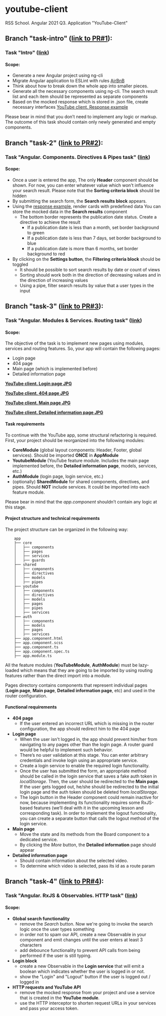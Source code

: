 # youtube-client
RSS School. Angular 2021 Q3. Application "YouTube-Client"

## Branch "task-intro" ([link to PR#1](https://github.com/Musmen/youtube-client/pull/1)): 
### Task "Intro" ([link](https://github.com/rolling-scopes-school/tasks/blob/master/tasks/angular/intro.md))

#### Scope:
- Generate a new Angular project using ng-cli
- Migrate Angular application to ESLint with rules [AirBnB](https://github.com/airbnb/javascript)
- Think about how to break down the whole app into smaller pieces.
- Generate all the necessary components using ng-cli. The search result list and each item should be represented as separate components
- Based on the mocked response which is stored in .json file, create necessary interfaces
[YouTube client. Response example](https://github.com/rolling-scopes-school/tasks/blob/master/tasks/angular/response.json)

Please bear in mind that you don’t need to implement any logic or markup. The outcome of this task should contain only newly generated and empty components.

## Branch "task-2" ([link to PR#2](https://github.com/Musmen/youtube-client/pull/2)): 
### Task "Angular. Components. Directives & Pipes task" ([link](https://github.com/rolling-scopes-school/tasks/blob/master/tasks/angular/components-directives-pipes.md))

#### Scope:
- Once a user is entered the app, The only **Header** component should be shown.
For now, you can enter whatever value which won't influence your search result.
Please note that the **Sorting criteria block** should be hidden
- By submitting the search form, the **Search results block** appears.
- Using the [response example](https://github.com/rolling-scopes-school/tasks/blob/master/tasks/angular/response.json), render cards with predefined data
    You can store the mocked data in the **Search results** component
    - The bottom border represents the publication date status. Create a directive to achieve the result
        - If a publication date is less than a month, set border background to green
        - If a publication date is less than 7 days, set border background to blue
        - If a publication date is more than 6 months, set border background to red
- By clicking on the **Settings button**, the **Filtering criteria block** should be toggled
    - It should be possible to sort search results by date or count of views
    - Sorting should work both in the direction of decreasing values and in the direction of increasing values
    - Using a pipe, filter search results by value that a user types in the input

## Branch "task-3" ([link to PR#3](https://github.com/Musmen/youtube-client/pull/3)): 
### Task "Angular. Modules & Services. Routing task" ([link](https://github.com/rolling-scopes-school/tasks/blob/master/tasks/angular/modules-services-routing.md))

#### Scope:
The objective of the task is to implement new pages using modules, services and routing features. So, your app will contain the following pages:
- Login page
- 404 page
- Main page (which is implemented before)
- Detailed information page

**[YouTube client. Login page JPG](https://github.com/rolling-scopes-school/tasks/blob/master/tasks/angular/login.jpg)**

**[YouTube client. 404 page JPG](https://github.com/rolling-scopes-school/tasks/blob/master/tasks/angular/404.jpg)**

**[YouTube client. Main page JPG](https://github.com/rolling-scopes-school/tasks/blob/master/tasks/angular/main.jpg)**

**[YouTube client. Detailed information page JPG](https://github.com/rolling-scopes-school/tasks/blob/master/tasks/angular/details-page.jpg)**

#### Task requirements
To continue with the YouTube app, some structural refactoring is required.
First, your project should be reorganized into the following modules:
- **CoreModule** (global layout components: Header, Footer, global services). Should be imported **ONCE** in **AppModule**
- **YoutubeModule** (YouTube feature module. Includes the main page implemented before, the **Detailed information page**, models, services, etc.)
- **AuthModule** (login page, login service, etc.)
- (optionally) **SharedModule** for shared components, directives, and pipes. Should **NOT** include services. It could be imported into each feature module.

Please bear in mind that the *app.component* shouldn’t contain any logic at this stage.

#### Project structure and technical requirements
The project structure can be organized in the following way:

```
    app
    ├── core                
    │   ├── components
    │   ├── pages
    │   ├── services
    │   ├── guards
    ├── shared
    │   ├── components
    │   ├── directives
    │   ├── models
    │   ├── pipes
    ├── youtube
    │   ├── components
    │   ├── directives
    │   ├── models
    │   ├── pages
    │   ├── pipes
    │   ├── services
    ├── auth
    │   ├── components
    │   ├── models
    │   ├── pages
    │   ├── services
    ├── app.component.html
    ├── app.component.scss
    ├── app.component.ts
    ├── app.component.spec.ts
    ├── app.module.ts
```

All the feature modules (**YouTubeModule**, **AuthModule**) must be lazy-loaded which means that they are going to be imported by using routing features rather than the direct import into a module.
 
Pages directory contains components that represent individual pages (**Login page**, **Main page**, **Detailed information page**, etc) and used in the router configuration.

#### Functional requirements
- **404 page**
    - If the user entered an incorrect URL which is missing in the router configuration, the app should redirect him to the 404 page
- **Login page**
    - When the user isn't logged in, the app should prevent him/her from navigating to any pages other than the login page. A router guard would be helpful to implement such behavior.
    - There’s no user validation at this stage. You can enter arbitrary credentials and invoke login using an appropriate service.
    - Create a login service to enable the required login functionality.
    - Once the user has submitted the form, an appropriate method should be called in the login service that saves a fake auth token in *localStorage*. Then, the user should be redirected to the **Main page**. If the user gets logged out, he/she should be redirected to the initial login page and the auth token should be deleted from *localStorage*.
    - The login button in the Header component could remain inactive for now, because implementing its functionality requires some RxJS-based features (we’ll deal with it in the upcoming lesson and corresponding task). In order to implement the logout functionality, you can create a separate button that calls the logout method of the login service.
- **Main page**
    - Move the state and its methods from the Board component to a dedicated service.
    - By clicking the *More* button, the **Detailed information** page should appear
- **Detailed information page**
    - Should contain information about the selected video.
    - To determine which video is selected, pass its id as a route param

## Branch "task-4" ([link to PR#4](https://github.com/Musmen/youtube-client/pull/4)): 
### Task "Angular. RxJS & Observables. HTTP task" ([link](https://github.com/rolling-scopes-school/tasks/blob/master/tasks/angular/rxjs-observables-http.md))

#### Scope:
- **Global search functionality**
    - remove the *Search* button. Now we're going to invoke the search logic once the user types something
    - in order not to spam our API, create a new Observable in your component and emit changes until the user enters at least 3 characters
    - add debounce functionality to prevent API calls from being performed if the user is still typing.
- **Login block**
    - create a new Observable in the **Login service** that will emit a boolean which indicates whether the user is logged in or not.
    - show the "Login" and "Logout" button if the user is logged out / logged in
- **HTTP requests and YouTube API**
    - remove the mocked response from your project and use a service that is created in the **YouTube module**.
    - use the HTTP interceptor to shorten request URLs in your services and pass your access token.